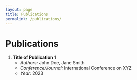 ```yaml
---
layout: page
title: Publications
permalink: /publications/
---
```


# Publications

<!-- Add your publication content here -->
1. **Title of Publication 1**
   - *Authors:* John Doe, Jane Smith
   - *Conference/Journal:* International Conference on XYZ
   - *Year:* 2023
